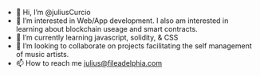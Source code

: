 - 👋 Hi, I’m @juliusCurcio
- 👀 I’m interested in Web/App development. I also am interested in learning about blockchain useage and smart contracts.
- 🌱 I’m currently learning javascript, solidity, & CSS
- 💞️ I’m looking to collaborate on projects facilitating the self management of music artists.
- 📫 How to reach me julius@fileadelphia.com
<!---
juliusCurcio/juliusCurcio is a ✨ special ✨ repository because its `README.md` (this file) appears on your GitHub profile.
You can click the Preview link to take a look at your changes.
--->
